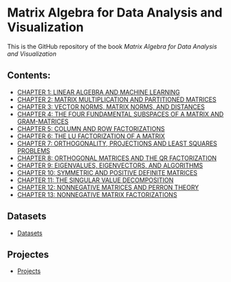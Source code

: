 # Matrix Algebra for Data Analysis and Visualization


This is the GitHub repository of the book *Matrix Algebra for Data Analysis and Visualization*

## Contents:

- [CHAPTER 1: LINEAR ALGEBRA AND MACHINE LEARNING](https://github.com/um-perez-alvaro/Matrix-Tools-for-Data-Science/blob/main/examples/README.md)
- [CHAPTER 2: MATRIX MULTIPLICATION AND PARTITIONED MATRICES](https://github.com/um-perez-alvaro/Matrix-Tools-for-Data-Science/blob/main/projects/README.md)
- [CHAPTER 3: VECTOR NORMS, MATRIX NORMS, AND DISTANCES](https://github.com/um-perez-alvaro/Matrix-Tools-for-Data-Science/blob/main/projects/README.md)
- [CHAPTER 4: THE FOUR FUNDAMENTAL SUBSPACES OF A MATRIX AND GRAM-MATRICES]()
- [CHAPTER 5: COLUMN AND ROW FACTORIZATIONS]()
- [CHAPTER 6: THE LU FACTORIZATION OF A MATRIX]()
- [CHAPTER 7: ORTHOGONALITY, PROJECTIONS AND LEAST SQUARES PROBLEMS]()
- [CHAPTER 8: ORTHOGONAL MATRICES AND THE QR FACTORIZATION]()
- [CHAPTER 9: EIGENVALUES, EIGENVECTORS, AND ALGORITHMS]()
- [CHAPTER 10: SYMMETRIC AND POSITIVE DEFINITE MATRICES]()
- [CHAPTER 11: THE SINGULAR VALUE DECOMPOSITION]()
- [CHAPTER 12: NONNEGATIVE MATRICES AND PERRON THEORY]()
- [CHAPTER 13: NONNEGATIVE MATRIX FACTORIZATIONS]()

## Datasets
- [Datasets](https://github.com/um-perez-alvaro/Matrix-Tools-for-Data-Science/blob/main/datasets/README.md)

## Projectes
- [Projects]()
